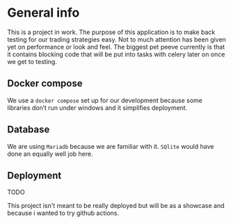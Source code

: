 # General info

This is a project in work. 
The purpose of this application is to make back testing for our trading strategies easy. Not to much attention has been given yet on performance or look and feel.
The biggest pet peeve currently is that it contains blocking code that will be put into tasks with celery later on once we get to testing.

## Docker compose

We use a `docker compose` set up for our development because some libraries don’t run under windows and it simplifies deployment. 

## Database

We are using `Mariadb` because we are familiar with it. `SQlite` would have done an equally well job here. 

## Deployment
TODO

This project isn't meant to be really deployed but will be as a showcase and because i wanted to try github actions. 
